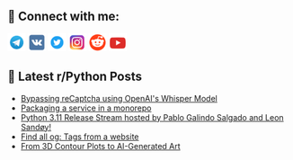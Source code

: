 ## 🔎 Connect with me:
[<img src="https://github.com/bullbesh/bullbesh/blob/main/images/Telegram.png" width="32" height="32" />](https://t.me/bullbesh)
[<img src="https://github.com/bullbesh/bullbesh/blob/main/images/VK.png" width="32" height="32" />](https://vk.com/bullbesh)
[<img src="https://github.com/bullbesh/bullbesh/blob/main/images/Twitter.png" width="32" height="32" />](https://twitter.com/bullbesh1)
[<img src="https://github.com/bullbesh/bullbesh/blob/main/images/Instagram.png" width="32" height="32" />](https://www.instagram.com/bullbesh)
[<img src="https://github.com/bullbesh/bullbesh/blob/main/images/Reddit.png" width="32" height="32" />](https://www.reddit.com/user/bullbesh)
[<img src="https://github.com/bullbesh/bullbesh/blob/main/images/YouTube.png" width="32" height="32" />](https://www.youtube.com/channel/UCtfjRs6uzgq5mfm8S06WTcg)

## 📕 Latest r/Python Posts
<!-- BLOG-POST-LIST:START -->
- [Bypassing reCaptcha using OpenAI&#39;s Whisper Model](https://www.reddit.com/r/Python/comments/ych1b0/bypassing_recaptcha_using_openais_whisper_model/)
- [Packaging a service in a monorepo](https://www.reddit.com/r/Python/comments/ycgbxi/packaging_a_service_in_a_monorepo/)
- [Python 3.11 Release Stream hosted by Pablo Galindo Salgado and Leon Sandøy!](https://www.reddit.com/r/Python/comments/ycgask/python_311_release_stream_hosted_by_pablo_galindo/)
- [Find all og: Tags from a website](https://www.reddit.com/r/Python/comments/ycg3ym/find_all_og_tags_from_a_website/)
- [From 3D Contour Plots to AI-Generated Art](https://www.reddit.com/r/Python/comments/ycg3xa/from_3d_contour_plots_to_aigenerated_art/)
<!-- BLOG-POST-LIST:END -->
